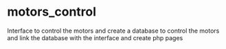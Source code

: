 # motors_control
Interface to control the motors 
and create a database to control the motors 
and link the database with the interface
and create php pages 

